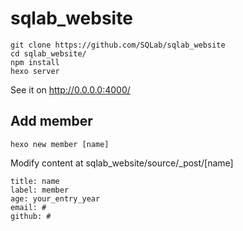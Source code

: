 # sqlab_website
```
git clone https://github.com/SQLab/sqlab_website
cd sqlab_website/
npm install
hexo server
```
See it on http://0.0.0.0:4000/
## Add member
```
hexo new member [name]
```
Modify content at sqlab_website/source/_post/[name]
```
title: name
label: member
age: your_entry_year
email: #
github: #
```
